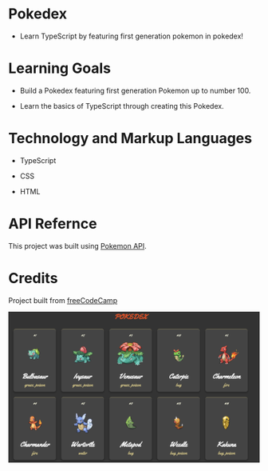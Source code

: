 # Pokedex

* Learn TypeScript by featuring first generation pokemon in pokedex!

# Learning Goals

* Build a Pokedex featuring first generation Pokemon up to number 100.

* Learn the basics of TypeScript through creating this Pokedex. 


# Technology and Markup Languages 

* TypeScript

* CSS

* HTML

# API Refernce 

This project was built using [Pokemon API](https://pokeapi.co/).

# Credits 

Project built from [freeCodeCamp](https://www.freecodecamp.org/news/a-practical-guide-to-typescript-how-to-build-a-pokedex-app-using-html-css-and-typescript/)

![Screenshot](Pokedex.png)





